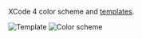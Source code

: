 XCode 4 color scheme and [templates](https://github.com/j4n0/xcode4/tree/master/templates/Project%20Templates/Jano "templates/Project Templates/Jano").

![Template](https://github.com/j4n0/xcode4/raw/master/pages/template.png)
![Color scheme](https://github.com/j4n0/xcode4/raw/master/pages/colorscheme.png)
